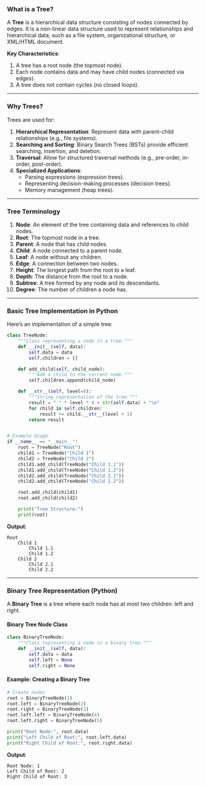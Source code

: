 ### What is a Tree?
A **Tree** is a hierarchical data structure consisting of nodes connected by edges. It is a non-linear data structure used to represent relationships and hierarchical data, such as a file system, organizational structure, or XML/HTML document.

**Key Characteristics**:
1. A tree has a root node (the topmost node).
2. Each node contains data and may have child nodes (connected via edges).
3. A tree does not contain cycles (no closed loops).

---

### Why Trees?
Trees are used for:
1. **Hierarchical Representation**: Represent data with parent-child relationships (e.g., file systems).
2. **Searching and Sorting**: Binary Search Trees (BSTs) provide efficient searching, insertion, and deletion.
3. **Traversal**: Allow for structured traversal methods (e.g., pre-order, in-order, post-order).
4. **Specialized Applications**:
   - Parsing expressions (expression trees).
   - Representing decision-making processes (decision trees).
   - Memory management (heap trees).

---

### Tree Terminology
1. **Node**: An element of the tree containing data and references to child nodes.
2. **Root**: The topmost node in a tree.
3. **Parent**: A node that has child nodes.
4. **Child**: A node connected to a parent node.
5. **Leaf**: A node without any children.
6. **Edge**: A connection between two nodes.
7. **Height**: The longest path from the root to a leaf.
8. **Depth**: The distance from the root to a node.
9. **Subtree**: A tree formed by any node and its descendants.
10. **Degree**: The number of children a node has.

---

### Basic Tree Implementation in Python
Here’s an implementation of a simple tree:

```python
class TreeNode:
    """Class representing a node in a tree."""
    def __init__(self, data):
        self.data = data
        self.children = []

    def add_child(self, child_node):
        """Add a child to the current node."""
        self.children.append(child_node)

    def __str__(self, level=0):
        """String representation of the tree."""
        result = " " * level * 4 + str(self.data) + "\n"
        for child in self.children:
            result += child.__str__(level + 1)
        return result


# Example Usage
if __name__ == "__main__":
    root = TreeNode("Root")
    child1 = TreeNode("Child 1")
    child2 = TreeNode("Child 2")
    child1.add_child(TreeNode("Child 1.1"))
    child1.add_child(TreeNode("Child 1.2"))
    child2.add_child(TreeNode("Child 2.1"))
    child2.add_child(TreeNode("Child 2.2"))

    root.add_child(child1)
    root.add_child(child2)

    print("Tree Structure:")
    print(root)
```

**Output**:
```
Root
    Child 1
        Child 1.1
        Child 1.2
    Child 2
        Child 2.1
        Child 2.2
```

---

### Binary Tree Representation (Python)
A **Binary Tree** is a tree where each node has at most two children: left and right.

#### Binary Tree Node Class
```python
class BinaryTreeNode:
    """Class representing a node in a binary tree."""
    def __init__(self, data):
        self.data = data
        self.left = None
        self.right = None
```

#### Example: Creating a Binary Tree
```python
# Create nodes
root = BinaryTreeNode(1)
root.left = BinaryTreeNode(2)
root.right = BinaryTreeNode(3)
root.left.left = BinaryTreeNode(4)
root.left.right = BinaryTreeNode(5)

print("Root Node:", root.data)
print("Left Child of Root:", root.left.data)
print("Right Child of Root:", root.right.data)
```

**Output**:
```
Root Node: 1
Left Child of Root: 2
Right Child of Root: 3
